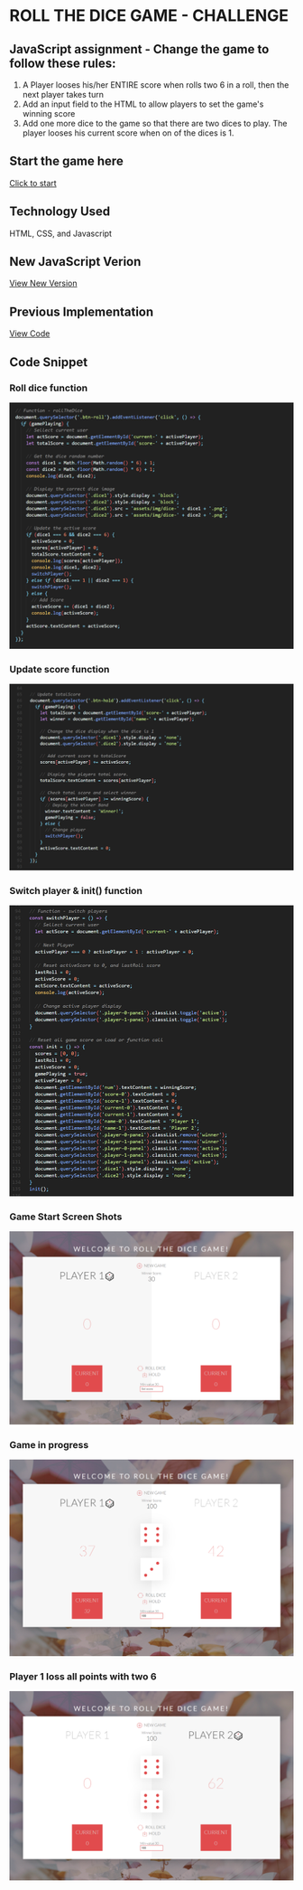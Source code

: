 # ROLL THE DICE GAME - CHALLENGE
## JavaScript assignment - Change the game to follow these rules:

1. A Player looses his/her ENTIRE score when rolls two 6 in a roll, then the next player takes turn
2. Add an input field to the HTML to allow players to set the game's winning score
3. Add one more dice to the game so that there are two dices to play. The player looses his current score when on of the dices is 1.

## Start the game here
[Click to start](https://monksedo.github.io/diceChallenge/)

## Technology Used
HTML, CSS, and Javascript

## New JavaScript Verion
[View New Version](assets/js/diceChallenge.js)

## Previous Implementation
[View Code](assets/js/dicegameNew.js)
## Code Snippet
### Roll dice function
![Roll Dice Function](assets/img/diceCode04.png)

### Update score function
![Update score function](assets/img/diceCode05.png)

### Switch player & init() function
![Switch player function](assets/img/diceCode06.png)

### Game Start Screen Shots
![Game Start](assets/img/diceGame04.png)

### Game in progress
![Game in progress](assets/img/diceGame05.png)

### Player 1 loss all points with two 6
![Player 1 loss all point with two 6](assets/img/diceGame06.png)

